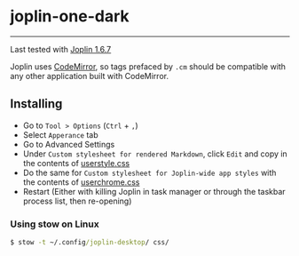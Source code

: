 # joplin-one-dark

---

Last tested with [Joplin 1.6.7](https://github.com/laurent22/joplin/releases/tag/v1.6.7)

Joplin uses [CodeMirror](https://codemirror.net/), so tags prefaced by `.cm` should be compatible with any other application built with CodeMirror.

## Installing

-   Go to `Tool > Options` (`Ctrl` + `,`)
-   Select `Apperance` tab
-   Go to Advanced Settings
-   Under `Custom stylesheet for rendered Markdown`, click `Edit` and copy in the contents of [userstyle.css](userstyle.css)
-   Do the same for `Custom stylesheet for Joplin-wide app styles` with the contents of [userchrome.css](userchrome.css)
-   Restart (Either with killing Joplin in task manager or through the taskbar process list, then re-opening)

### Using stow on Linux

```cmd
$ stow -t ~/.config/joplin-desktop/ css/
```
